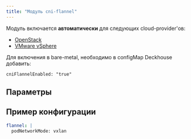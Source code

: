 ```yaml
---
title: "Модуль cni-flannel"
---
```


Модуль включается **автоматически** для следующих cloud-provider'ов:
- [OpenStack](/modules/030-cloud-provider-openstack/)
- [VMware vSphere](/modules/030-cloud-provider-vsphere/)

Для включения в bare-metal, необходимо в configMap Deckhouse добавить:
```
cniFlannelEnabled: "true"
```

## Параметры

<!-- SCHEMA -->

## Пример конфигурации
```yaml
flannel: |
  podNetworkMode: vxlan
```
